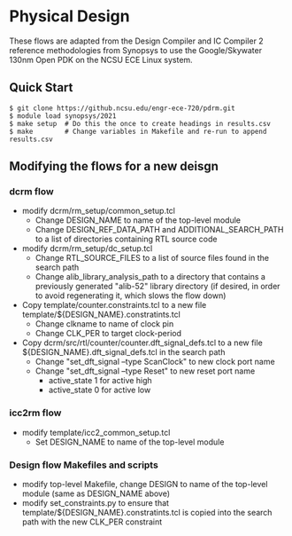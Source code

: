 Physical Design
====================

These flows are adapted from the Design Compiler and IC Compiler 2 reference methodologies from Synopsys to use the Google/Skywater 130nm Open PDK on the NCSU ECE Linux system.

## Quick Start

    $ git clone https://github.ncsu.edu/engr-ece-720/pdrm.git
    $ module load synopsys/2021
    $ make setup  # Do this the once to create headings in results.csv
    $ make        # Change variables in Makefile and re-run to append results.csv

## Modifying the flows for a new deisgn

### dcrm flow
* modify dcrm/rm_setup/common_setup.tcl
  * Change DESIGN_NAME to name of the top-level module
  * Change DESIGN_REF_DATA_PATH and ADDITIONAL_SEARCH_PATH to a list of directories containing RTL source code
* modify dcrm/rm_setup/dc_setup.tcl
  * Change RTL_SOURCE_FILES to a list of source files found in the search path
  * Change alib_library_analysis_path to a directory that contains a previously generated "alib-52" library directory (if desired, in order to avoid regenerating it, which slows the flow down) 
* Copy template/counter.constraints.tcl to a new file template/${DESIGN_NAME}.constratints.tcl
  * Change clkname to name of clock pin
  * Change CLK_PER to target clock-period
* Copy dcrm/src/rtl/counter/counter.dft_signal_defs.tcl to a new file ${DESIGN_NAME}.dft_signal_defs.tcl in the search path
  * Change "set_dft_signal –type ScanClock" to new clock port name
  * Change "set_dft_signal –type Reset" to new reset port name
    * active_state 1 for active high
    * active_state 0 for active low

### icc2rm flow
* modify template/icc2_common_setup.tcl
  * Set DESIGN_NAME to name of the top-level module

### Design flow Makefiles and scripts
* modify top-level Makefile, change DESIGN to name of the top-level module (same as DESIGN_NAME above)
* modify set_constraints.py to ensure that template/${DESIGN_NAME}.constratints.tcl is copied into the search path with the new CLK_PER constraint

